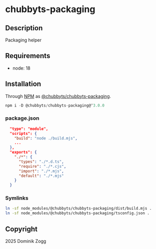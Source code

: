 # chubbyts-packaging

## Description

Packaging helper

## Requirements

 * node: 18

## Installation

Through [NPM](https://www.npmjs.com) as [@chubbyts/chubbyts-packaging][1].

```ts
npm i -D @chubbyts/chubbyts-packaging@^3.0.0
```

### package.json

```json
  "type": "module",
  "scripts": {
    "build": "node ./build.mjs",
    ...
  },
  "exports": {
    "./*": {
      "types": "./*.d.ts",
      "require": "./*.cjs",
      "import": "./*.mjs",
      "default": "./*.mjs"
    }
  }
```

### Symlinks

```sh
ln -sf node_modules/@chubbyts/chubbyts-packaging/dist/build.mjs .
ln -sf node_modules/@chubbyts/chubbyts-packaging/tsconfig.json .
```

## Copyright

2025 Dominik Zogg

[1]: https://www.npmjs.com/package/@chubbyts/chubbyts-packaging
